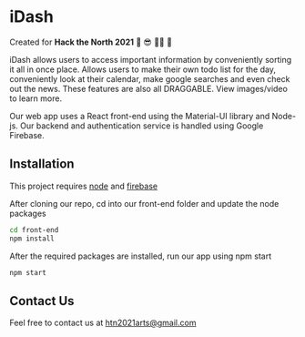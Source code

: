 # iDash

Created for **Hack the North 2021**        :grapes: :sunglasses: :man_shrugging: :dolphin:

iDash allows users to access important information by conveniently sorting it all in once place.
Allows users to make their own todo list for the day, conveniently look at their calendar, make google searches and even check out the news. These features are also all DRAGGABLE. View images/video to learn more.

Our web app uses a React front-end using the Material-UI library and Node-js. Our backend and authentication service is handled using Google Firebase.

## Installation

This project requires [node](https://nodejs.org/) and [firebase](https://firebase.google.com/)

After cloning our repo, cd into our front-end folder and update the node packages

```bash
cd front-end
npm install
```

After the required packages are installed, run our app using npm start

```bash
npm start
```

## Contact Us

Feel free to contact us at [htn2021arts@gmail.com](mailto:htn2021arts@gmail.com)


